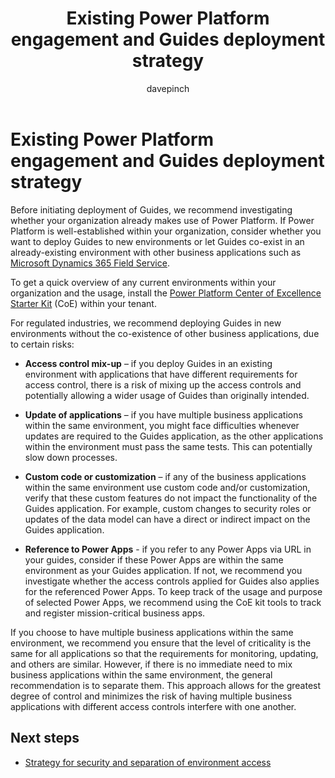 ﻿---
title: Existing Power Platform engagement and Guides deployment strategy
description: Learn about using an existing Power Platform to deploy Guides in a regulated industry
ms.date: 03/20/2023
ms.topic: conceptual
author: davepinch
ms.author: davepinch
ms-reviewer: m-hartmann
ms.custom: bap-template
---

# Existing Power Platform engagement and Guides deployment strategy

Before initiating deployment of Guides, we recommend investigating whether your organization already makes use of Power Platform. If Power Platform is well-established within your organization, consider whether you want to deploy Guides to new environments or let Guides co-exist in an already-existing environment with other business applications such as [Microsoft Dynamics 365 Field Service](https://dynamics.microsoft.com/field-service/overview/).

To get a quick overview of any current environments within your organization and the usage, install the [Power Platform Center of Excellence Starter Kit](/power-platform/guidance/coe/starter-kit) (CoE) within your tenant.

For regulated industries, we recommend deploying Guides in new environments without the co-existence of other business applications, due to certain risks:

- **Access control mix-up** – if you deploy Guides in an existing environment with applications that have different requirements for access control, there is a risk of mixing up the access controls and potentially allowing a wider usage of Guides than originally intended.

- **Update of applications** – if you have multiple business applications within the same environment, you might face difficulties whenever updates are required to the Guides application, as the other applications within the environment must pass the same tests. This can potentially slow down processes.

- **Custom code or customization** – if any of the business applications within the same environment use custom code and/or customization, verify that these custom features do not impact the functionality of the Guides application. For example, custom changes to security roles or updates of the data model can have a direct or indirect impact on the Guides application.

- **Reference to Power Apps** - if you refer to any Power Apps via URL in your guides, consider if these Power Apps are within the same environment as your Guides application. If not, we recommend you investigate whether the access controls applied for Guides also applies for the referenced Power Apps. To keep track of the usage and purpose of selected Power Apps, we recommend using the CoE kit tools to track and register mission-critical business apps.

If you choose to have multiple business applications within the same environment, we recommend you ensure that the level of criticality is the same for all applications so that the requirements for monitoring, updating, and others are similar. However, if there is no immediate need to mix business applications within the same environment, the general recommendation is to separate them. This approach allows for the greatest degree of control and minimizes the risk of having multiple business applications with different access controls interfere with one another.

## Next steps

- [Strategy for security and separation of environment access](strategy-for-security-and-separation-of-environment-access.md)

